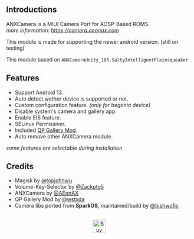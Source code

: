 ## Introductions
ANXCamera is a MIUI Camera Port for AOSP-Based ROMS.
<br>_more information: https://camera.aeonax.com_

This module is made for supporting the newer android version. (still on testing)

This module based on ``ANXCameraUnity_185.SaltyIntelligentPlainsqueaker``

## Features
- Support Android 13.
- Auto detect wether device is supported or not.
- Custom configuration feature. _(only for begonia device)_
- Disable system's camera and gallery app.
- Enable EIS feature.
- SELinux Permissiver.
- Included [QP Gallery Mod](https://github.com/WSTxda/QP-Gallery-Releases).
- Auto remove other ANXCamera module.

_some features are selectable during installation_

## Credits
- Magisk by [@topjohnwu](https://github.com/topjohnwu)
- Volume-Key-Selector by [@Zackptg5](https://github.com/Zackptg5)
- ANXCamera by [@AEonAX](https://camera.aeonax.com)
- QP Gallery Mod by [@wstxda](https://github.com/WSTxda)
- Camera libs ported from **SparkOS**, maintained/build by [@bishwofic](https://t.me/bishwofic)

##
<p align="center"><a href="https://ko-fi.com/O5O14VJA5"><img src="https://ko-fi.com/img/githubbutton_sm.svg" alt="Buy Me a Coffee at ko-fi.com" height="35"></a><p>